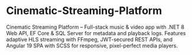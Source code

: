 # Cinematic-Streaming-Platform
Cinematic Streaming Platform – Full-stack music &amp; video app with .NET 8 Web API, EF Core &amp; SQL Server for metadata and playback logs. Features adaptive HLS streaming with FFmpeg, JWT-secured REST APIs, and Angular 19 SPA with SCSS for responsive, pixel-perfect media players.
